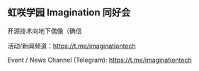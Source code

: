 ## 虹咲学园 Imagination 同好会

开源技术向地下偶像（确信

活动/新闻频道：https://t.me/imaginationtech

Event / News Channel (Telegram): https://t.me/imaginationtech

